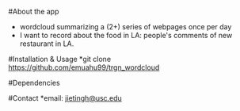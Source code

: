 #About the app
* wordcloud summarizing a (2+) series of webpages once per day
* I want to record about the food in LA: people's comments of new restaurant in LA.

#Installation & Usage
*git clone https://github.com/emuahu99/trgn_wordcloud

#Dependencies

#Contact
*email: jietingh@usc.edu



